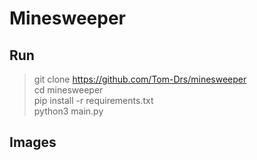 # Minesweeper

## Run
> git clone https://github.com/Tom-Drs/minesweeper  
> cd minesweeper  
> pip install -r requirements.txt  
> python3 main.py

## Images